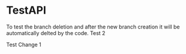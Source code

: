 # TestAPI

To test the branch deletion and after the new branch creation it will be automatically delted by the code. Test 2

Test Change 1
